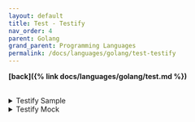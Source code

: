```yaml
---
layout: default
title: Test - Testify
nav_order: 4
parent: Golang
grand_parent: Programming Languages
permalink: /docs/languages/golang/test-testify
---
```


__[back]({% link docs/languages/golang/test.md %})__
<br/>

<br/>
<details markdown="block">
  <summary> Testify Sample </summary>

<details markdown="block">
  <summary> Testify Sample - Calculator </summary>

`calculator.go`
```golang
package calculator

func Add(a, b int) int {
  return a + b
}
```

`calculator_test.go`
```golang
package calculator

import (
  "testing"

  "github.com/stretchr/testify/assert"
)

func TestHelloWorld(t *testing.T) {
  // t.Fatal("not implemented")
}

func TestAdd(t *testing.T) {
  result := Add(2, 3)
  expected := 5
  assert.Equal(t, expected, result, "Addition result")
}
```

-----
<!-- Testify Sample - Calculator -->
</details>

<details markdown="block">
  <summary> Testify Sample - Ecommerce </summary>

`interfaces.go`
```golang
package ecommerce

type Inventory interface {
  IsAvailable(productID string, quantity int) bool
  DecrementStock(productID string, quantity int)
}

type PaymentGateway interface {
  ProcessPayment(amount float64) bool
}
```

`order.go`
```golang
package ecommerce

type OrderService struct {
  Inventory      Inventory
  PaymentGateway PaymentGateway
}

func (os *OrderService) PlaceOrder(productID string, quantity int, amount float64) bool {
  if os.Inventory.IsAvailable(productID, quantity) {
    os.Inventory.DecrementStock(productID, quantity)
    return os.PaymentGateway.ProcessPayment(amount)
  }
  return false
}
```

`order_test.go`
```golang
package ecommerce

import (
  "testing"

  "github.com/stretchr/testify/assert"
)

type MockInventory struct{}

func (mi *MockInventory) IsAvailable(productID string, quantity int) bool {
  return true
}

func (mi *MockInventory) DecrementStock(productID string, quantity int) {
}

type MockPaymentGateway struct{}

func (mp *MockPaymentGateway) ProcessPayment(amount float64) bool {
  return true
}

func TestPlaceOrder(t *testing.T) {
  orderService := OrderService{
    Inventory:      &MockInventory{},
    PaymentGateway: &MockPaymentGateway{},
  }

  result := orderService.PlaceOrder("123", 2, 50.0)
  assert.True(t, result, "Order should be successful")
}
```

-----
<!-- Testify Sample - Ecommerce -->
</details>

-----
<!-- Testify Sample -->
</details>


<details markdown="block">
  <summary> Testify Mock </summary>

`main.go`
```golang
package main

import (
  "fmt"

  "github.com/stretchr/testify/mock"
)

type mockCalculateArea struct {
  mock.Mock
}

func (m *mockCalculateArea) calculateArea(width int, height int) int {
  args := m.Called(width, height)
  return args.Int(0)
}

func main() {
  fmt.Println("vim-go")
}
```

`main_test.go`
```golang
package main

import (
  "testing"

  "github.com/stretchr/testify/assert"
)

func TestCalculateArea(t *testing.T) {
  mockObj := new(mockCalculateArea)
  mockObj.On("calculateArea", 5, 10).Return(50)
  actualArea := mockObj.calculateArea(5, 10)
  assert.Equal(t, 50, actualArea, "The calculated area is incorrect")
  mockObj.AssertExpectations(t)
}
```

-----
<!-- Testify Mock -->
</details>
